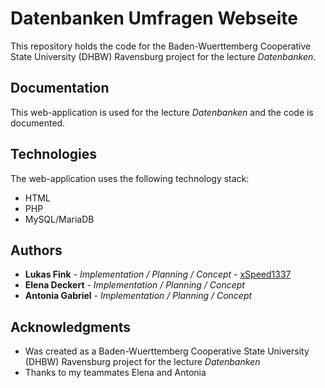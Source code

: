 # Datenbanken Umfragen Webseite
This repository holds the code for the Baden-Wuerttemberg Cooperative State University (DHBW) Ravensburg project for the lecture *Datenbanken*.


## Documentation
This web-application is used for the lecture *Datenbanken* and the code is documented.


## Technologies
The web-application uses the following technology stack:
* HTML
* PHP
* MySQL/MariaDB


## Authors
* **Lukas Fink** - *Implementation / Planning / Concept* - [xSpeed1337](https://github.com/xSpeed1337)
* **Elena Deckert** - *Implementation / Planning / Concept*
* **Antonia Gabriel** - *Implementation / Planning / Concept*


## Acknowledgments
* Was created as a Baden-Wuerttemberg Cooperative State University (DHBW) Ravensburg project for the lecture *Datenbanken*
* Thanks to my teammates Elena and Antonia
